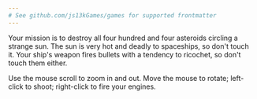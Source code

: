 ```yaml
---
# See github.com/js13kGames/games for supported frontmatter
---
```

Your mission is to destroy all four hundred and four asteroids circling a strange sun. The sun is very hot and deadly to spaceships, so don't touch it. Your ship's weapon fires bullets with a tendency to ricochet, so don't touch them either.

Use the mouse scroll to zoom in and out. Move the mouse to rotate; left-click to shoot; right-click to fire your engines.